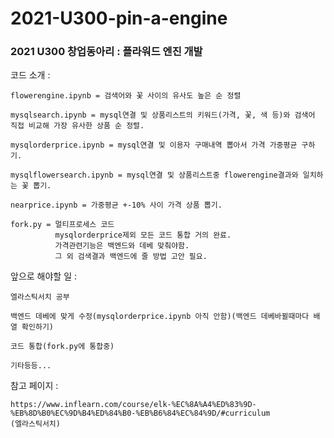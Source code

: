 ﻿# 2021-U300-pin-a-engine

### 2021 U300 창업동아리 : 플라워드 엔진 개발


코드 소개 : 

    flowerengine.ipynb = 검색어와 꽃 사이의 유사도 높은 순 정렬

    mysqlsearch.ipynb = mysql연결 및 상품리스트의 키워드(가격, 꽃, 색 등)와 검색어 직접 비교해 가장 유사한 상품 순 정렬.

    mysqlorderprice.ipynb = mysql연결 및 이용자 구매내역 뽑아서 가격 가중평균 구하기.

    mysqlflowersearch.ipynb = mysql연결 및 상품리스트중 flowerengine결과와 일치하는 꽃 뽑기.

    nearprice.ipynb = 가중평균 +-10% 사이 가격 상품 뽑기.

    fork.py = 멀티프로세스 코드
              mysqlorderprice제외 모든 코드 통합 거의 완료.
              가격관련기능은 백엔드와 데베 맞춰야함.
              그 외 검색결과 백엔드에 줄 방법 고안 필요.


앞으로 해야할 일 :

    엘라스틱서치 공부

    백엔드 데베에 맞게 수정(mysqlorderprice.ipynb 아직 안함)(백엔드 데베바뀔때마다 배열 확인하기)

    코드 통합(fork.py에 통합중)

    기타등등...
    

참고 페이지 : 

    https://www.inflearn.com/course/elk-%EC%8A%A4%ED%83%9D-%EB%8D%B0%EC%9D%B4%ED%84%B0-%EB%B6%84%EC%84%9D/#curriculum
    (엘라스틱서치)
